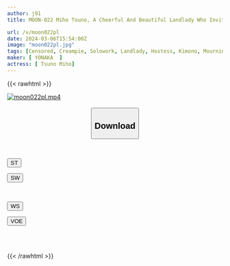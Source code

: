```yaml
---
author: j91
title: MOON-022 Miho Touno, A Cheerful And Beautiful Landlady Who Invites A Married Man On A Date Outside The Store And Has An Affair With Him While He Is Staying At The Hotel.

url: /v/moon022pl
date: 2024-03-06T15:54:00Z
image: "moon022pl.jpg"
tags: [Censored, Creampie, Solowork, Landlady, Hostess, Kimono, Mourning, Drama, Hot Spring	]
maker: [ YONAKA  ]
actress: [ Tsuno Miho]
---
```



{{< rawhtml >}}

<div class="video" data-videoid="eVxXDRePYVHYybo">
    <a href="javascript:;">
        <img src="/v/moon022pl/moon022pl.jpg" width="WIDTH" height="HEIGHT" alt="moon022pl.mp4" loading="lazy">
    </a>
</div>

<script type="text/javascript" src="https://j91.asia/asset/on-demand-st.js"></script>

<br>
  <link rel="stylesheet" href="https://j91.asia/asset/bs5.css">
  
  <center>
  <button class="btn btn-primary" type="button" data-bs-toggle="collapse" data-bs-target=".multi-collapse" aria-expanded="false" aria-controls="multiCollapseExample1 multiCollapseExample2"><h2>Download</h2></button></center>
</p>
<div class="row">
  <div class="col">
    <div class="collapse multi-collapse" id="multiCollapseExample1">
      <div class="card card-body">
	      	      <br>
<div class="buttons">  
<p><a href="https://streamtape.to/v/eVxXDRePYVHYybo" target="_blank"><button class="btn-hover color-3"><i class="fa fa-download"></i> ST</button></a></p>
<p><a href="https://cdnwish.com/ufg0afar12uj" target="_blank"><button class="btn-hover color-2"><i class="fa fa-download"></i> SW</button></a></p></div>
    </div>
  </div>
</div>
  <div class="col">
    <div class="collapse multi-collapse" id="multiCollapseExample2">
      <div class="card card-body">
	      <br>
<div class="buttons">
<p><a href="https://wolfstream.tv/ogjhzgia93zo"><button class="btn-hover color-9"><i class="fa fa-download"></i> WS</button></a></p>
<p><a href="https://voe.sx/yaocuhlbghqb"><button class="btn-hover color-8"><i class="fa fa-download"></i> VOE</button></a></p></div>
<br><br>
      </div>
    </div>
  </div>
</div>

{{< /rawhtml >}}